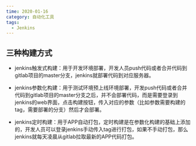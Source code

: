 ```yaml
---
time: 2020-01-16
category: 自动化工具
tags:
  - Jenkins
---
```


## 三种构建方式

* jenkins触发式构建：用于开发环境部署，开发人员push代码或者合并代码到gitlab项目的master分支，jenkins就部署代码到对应服务器。

* jenkins参数化构建：用于测试环境预上线环境部署，开发push代码或者合并代码到gitlab项目的master分支之后，并不会部署代码，而是需要登录到jenkins的web界面，点击构建按钮，传入对应的参数（比如参数需要构建的tag，需要部署的分支）然后才会部署。

* jenkins定时构建：用于APP自动打包，定时构建是在参数化构建的基础上添加的，开发人员可以登录jenkins手动传入tag进行打包，如果不手动打包，那么jenkins就每天凌晨从gitlab拉取最新的APP代码打包。